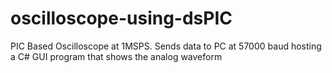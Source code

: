 # oscilloscope-using-dsPIC
PIC Based Oscilloscope at 1MSPS. Sends data to PC at 57000 baud hosting a C# GUI program that shows the analog waveform
